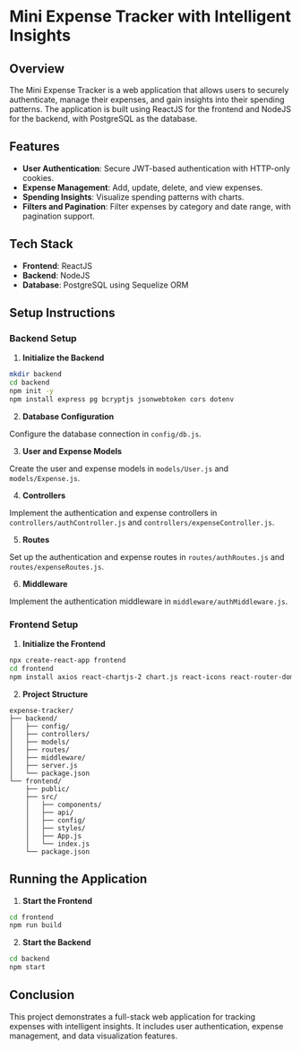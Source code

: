 # Mini Expense Tracker with Intelligent Insights

## Overview
The Mini Expense Tracker is a web application that allows users to securely authenticate, manage their expenses, and gain insights into their spending patterns. The application is built using ReactJS for the frontend and NodeJS for the backend, with PostgreSQL as the database.

## Features
- **User Authentication**: Secure JWT-based authentication with HTTP-only cookies.
- **Expense Management**: Add, update, delete, and view expenses.
- **Spending Insights**: Visualize spending patterns with charts.
- **Filters and Pagination**: Filter expenses by category and date range, with pagination support.

## Tech Stack
- **Frontend**: ReactJS
- **Backend**: NodeJS
- **Database**: PostgreSQL using Sequelize ORM

## Setup Instructions

### Backend Setup

1. **Initialize the Backend**

```bash
mkdir backend
cd backend
npm init -y
npm install express pg bcryptjs jsonwebtoken cors dotenv
```

2. **Database Configuration**

Configure the database connection in `config/db.js`.

3. **User and Expense Models**

Create the user and expense models in `models/User.js` and `models/Expense.js`.

4. **Controllers**

Implement the authentication and expense controllers in `controllers/authController.js` and `controllers/expenseController.js`.

5. **Routes**

Set up the authentication and expense routes in `routes/authRoutes.js` and `routes/expenseRoutes.js`.

6. **Middleware**

Implement the authentication middleware in `middleware/authMiddleware.js`.

### Frontend Setup

1. **Initialize the Frontend**

```bash
npx create-react-app frontend
cd frontend
npm install axios react-chartjs-2 chart.js react-icons react-router-dom
```

2. **Project Structure**

```
expense-tracker/
├── backend/
│   ├── config/
│   ├── controllers/
│   ├── models/
│   ├── routes/
│   ├── middleware/
│   ├── server.js
│   └── package.json
└── frontend/
    ├── public/
    ├── src/
    │   ├── components/
    │   ├── api/
    │   ├── config/
    │   ├── styles/
    │   ├── App.js
    │   └── index.js
    └── package.json
```

## Running the Application

1. **Start the Frontend**

```bash
cd frontend
npm run build
```

2. **Start the Backend**

```bash
cd backend
npm start
```

## Conclusion
This project demonstrates a full-stack web application for tracking expenses with intelligent insights. It includes user authentication, expense management, and data visualization features.
